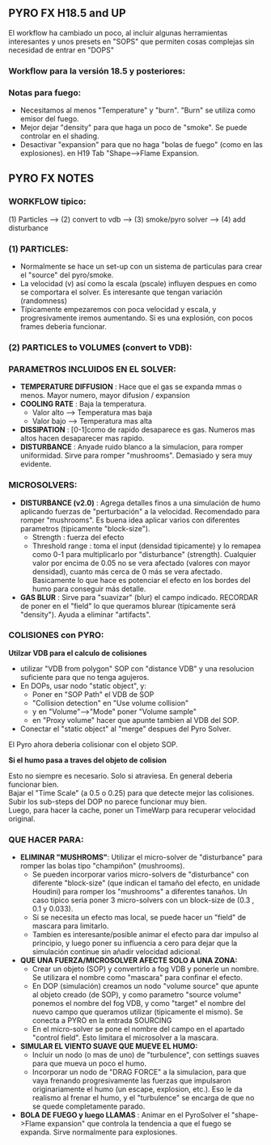 ## PYRO FX H18.5 and UP   
El workflow ha cambiado un poco, al incluir algunas herramientas interesantes y unos presets en "SOPS" que permiten cosas complejas sin necesidad de entrar en "DOPS"   
### Workflow para la versión 18.5 y posteriores:   

### Notas para fuego:
- Necesitamos al menos "Temperature" y "burn". "Burn" se utiliza como emisor del fuego.
- Mejor dejar "density" para que haga un poco de "smoke". Se puede controlar en el shading.
- Desactivar "expansion" para que no haga "bolas de fuego" (como en las explosiones). en H19 Tab "Shape-->Flame Expansion.   
## PYRO FX NOTES

### WORKFLOW tipico:   

(1) Particles --> (2) convert to vdb --> (3) smoke/pyro solver --> (4) add disturbance
### (1) PARTICLES: 
- Normalmente se hace un set-up con un sistema de particulas para crear el "source" del pyro/smoke.
- La velocidad (v) así como la escala (pscale) influyen despues en como se comportara el solver. Es interesante que tengan variación (randomness)
- Típicamente empezaremos con  poca velocidad y escala, y progresivamente iremos aumentando. Si es una explosión, con pocos frames deberia funcionar.
### (2) PARTICLES to VOLUMES  (convert to VDB): 


### PARAMETROS INCLUIDOS EN EL SOLVER: 
- **TEMPERATURE DIFFUSION** : Hace que el gas se expanda mmas o menos. Mayor numero, mayor difusion / expansion   
- **COOLING RATE** : Baja la temperatura.   
   - Valor alto --> Temperatura mas baja   
   - Valor bajo --> Temperatura mas alta    
- **DISSIPATION** : [0-1]como de rapido desaparece es gas. Numeros mas altos hacen desaparecer mas rapido.   
- **DISTURBANCE** : Anyade ruido blanco a la simulacion, para romper uniformidad. Sirve para romper "mushrooms". Demasiado y sera muy evidente.   

### MICROSOLVERS:   
- **DISTURBANCE (v2.0)** : Agrega detalles finos a una simulación de humo aplicando fuerzas de "perturbación" a la velocidad. Recomendado para romper "mushrooms". Es buena idea aplicar varios con diferentes parametros  (tipicamente "block-size").   
   - Strength : fuerza del efecto   
   - Threshold range : toma el input (densidad tipicamente) y lo remapea como 0-1 para multiplicarlo por "disturbance" (strength). Cualquier valor por encima de 0.05 no se vera afectado (valores con mayor densidad), cuanto más cerca de 0  más se vera afectado. Basicamente lo que hace es potenciar el efecto en los bordes del humo para conseguir más detalle.   
- **GAS BLUR** : Sirve para "suavizar" (blur) el campo indicado. RECORDAR de poner en el "field" lo que queramos blurear (típicamente será "density"). Ayuda a eliminar "artifacts".   
   
### COLISIONES con PYRO:   
**Utilzar VDB para el calculo de colisiones**   
- utilizar "VDB from polygon" SOP con "distance VDB" y una resolucion suficiente para que no tenga agujeros.   
- En DOPs, usar nodo "static object", y:   
   - Poner en "SOP Path" el VDB de SOP
   - "Collision detection" en "Use volume collision"
   - y en "Volume"-->"Mode"  poner "Volume sample"
   - en "Proxy volume" hacer que apunte tambien al VDB del SOP.
- Conectar el "static object" al "merge" despues del Pyro Solver.   

El Pyro ahora deberia colisionar con el objeto SOP.

**Si el humo pasa a traves del objeto de colision**   

Esto no siempre es necesario. Solo si atraviesa. En general deberia funcionar bien.   
Bajar el "Time Scale" (a 0.5 o 0.25) para que detecte mejor las colisiones.   
Subir los sub-steps del DOP no parece funcionar muy bien.   
Luego, para hacer la cache, poner un TimeWarp para recuperar velocidad original.   


### QUE HACER PARA:   
- **ELIMINAR "MUSHROMS"**: Utilizar el micro-solver de "disturbance" para romper las bolas tipo "champiñon" (mushrooms).
   -  Se pueden incorporar varios micro-solvers de "disturbance" con diferente "block-size" (que indican el tamaño del efecto, en unidade Houdini) para romper los "mushrooms" a diferentes tanaños. Un caso tipico seria poner 3 micro-solvers con un block-size de (0.3 , 0.1 y 0.033).   
   -  Si se necesita un efecto mas local, se puede hacer un "field" de mascara para limitarlo.   
   -  Tambien es interesante/posible animar el efecto para dar impulso al principio, y luego poner su influencia a cero para dejar que la simulación continue sin añadir velocidad adicional.
- **QUE UNA FUERZA/MICROSOLVER AFECTE SOLO A UNA ZONA:**   
   - Crear un objeto (SOP) y convertirlo a fog VDB y ponerle un nombre. Se utilizara el nombre como "mascara" para confinar el efecto.
   - En DOP (simulación) creamos un nodo "volume source" que apunte al objeto creado (de SOP), y como parametro "source volume" ponemos el nombre del fog VDB, y como "target" el nombre del nuevo campo que queramos utilizar (tipicamente el mismo). Se conecta a PYRO en la entrada SOURCING
   - En el micro-solver se pone el nombre del campo en el apartado "control field". Esto limitara el microsolver a la mascara.   
- **SIMULAR EL VIENTO SUAVE QUE MUEVE EL HUMO:**   
   - Incluir un nodo (o mas de uno) de "turbulence", con settings suaves para que mueva un poco el humo.   
   - Incorporar un nodo de "DRAG FORCE" a la simulacion, para que vaya frenando progresivamente las fuerzas que impulsaron originariamente el humo (un escape, explosion, etc.). Eso le da realismo al frenar el humo, y el "turbulence" se encarga de que no se quede completamente parado.
- **BOLA DE FUEGO y luego LLAMAS** : Animar en el PyroSolver  el "shape->Flame expansion" que controla la tendencia a que el fuego se expanda. Sirve normalmente para explosiones.   
